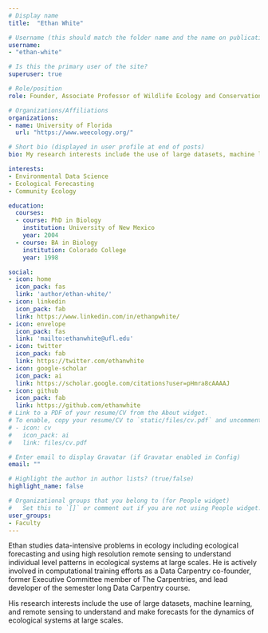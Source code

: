 ```yaml
---
# Display name
title:  "Ethan White"

# Username (this should match the folder name and the name on publications)
username: 
- "ethan-white"

# Is this the primary user of the site?
superuser: true

# Role/position
role: Founder, Associate Professor of Wildlife Ecology and Conservation

# Organizations/Affiliations
organizations:
- name: University of Florida
  url: "https://www.weecology.org/"

# Short bio (displayed in user profile at end of posts)
bio: My research interests include the use of large datasets, machine learning, and remote sensing to understand and make forecasts for the dynamics of ecological systems at large scales

interests:
- Environmental Data Science
- Ecological Forecasting
- Community Ecology

education:
  courses:
  - course: PhD in Biology
    institution: University of New Mexico
    year: 2004
  - course: BA in Biology
    institution: Colorado College
    year: 1998

social:
- icon: home
  icon_pack: fas
  link: 'author/ethan-white/'
- icon: linkedin
  icon_pack: fab
  link: https://www.linkedin.com/in/ethanpwhite/
- icon: envelope
  icon_pack: fas
  link: 'mailto:ethanwhite@ufl.edu'
- icon: twitter
  icon_pack: fab
  link: https://twitter.com/ethanwhite
- icon: google-scholar
  icon_pack: ai
  link: https://scholar.google.com/citations?user=pHmra8cAAAAJ
- icon: github
  icon_pack: fab
  link: https://github.com/ethanwhite
# Link to a PDF of your resume/CV from the About widget.
# To enable, copy your resume/CV to `static/files/cv.pdf` and uncomment the lines below.
# - icon: cv
#   icon_pack: ai
#   link: files/cv.pdf

# Enter email to display Gravatar (if Gravatar enabled in Config)
email: ""

# Highlight the author in author lists? (true/false)
highlight_name: false

# Organizational groups that you belong to (for People widget)
#   Set this to `[]` or comment out if you are not using People widget.
user_groups:
- Faculty
---
```


Ethan studies data-intensive problems in ecology including ecological forecasting and using high resolution remote sensing to understand individual level patterns in ecological systems at large scales. He is actively involved in computational training efforts as a Data Carpentry co-founder, former Executive Committee member of The Carpentries, and lead developer of the semester long Data Carpentry course.

His research interests include the use of large datasets, machine learning, and remote sensing to understand and make forecasts for the dynamics of ecological systems at large scales.
